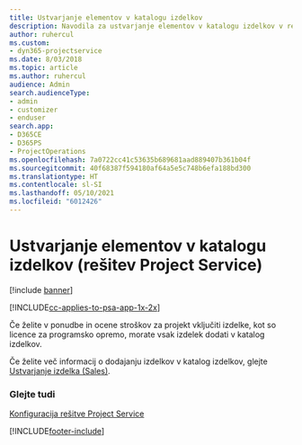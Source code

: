 ```yaml
---
title: Ustvarjanje elementov v katalogu izdelkov
description: Navodila za ustvarjanje elementov v katalogu izdelkov v rešitvi Project Service
author: ruhercul
ms.custom:
- dyn365-projectservice
ms.date: 8/03/2018
ms.topic: article
ms.author: ruhercul
audience: Admin
search.audienceType:
- admin
- customizer
- enduser
search.app:
- D365CE
- D365PS
- ProjectOperations
ms.openlocfilehash: 7a0722cc41c53635b689681aad889407b361b04f
ms.sourcegitcommit: 40f68387f594180af64a5e5c748b6efa188bd300
ms.translationtype: HT
ms.contentlocale: sl-SI
ms.lasthandoff: 05/10/2021
ms.locfileid: "6012426"
---
```

# <a name="create-product-catalog-items-project-service"></a>Ustvarjanje elementov v katalogu izdelkov (rešitev Project Service)

[!include [banner](../includes/psa-now-project-operations.md)]

[!INCLUDE[cc-applies-to-psa-app-1x-2x](../includes/cc-applies-to-psa-app-1x-2x.md)]

Če želite v ponudbe in ocene stroškov za projekt vključiti izdelke, kot so licence za programsko opremo, morate vsak izdelek dodati v katalog izdelkov.  
  
 Če želite več informacij o dodajanju izdelkov v katalog izdelkov, glejte [Ustvarjanje izdelka (Sales)](/dynamics365/sales-enterprise/create-product-sales).  
  
### <a name="see-also"></a>Glejte tudi  
 [Konfiguracija rešitve Project Service](../psa/configure.md)


[!INCLUDE[footer-include](../includes/footer-banner.md)]